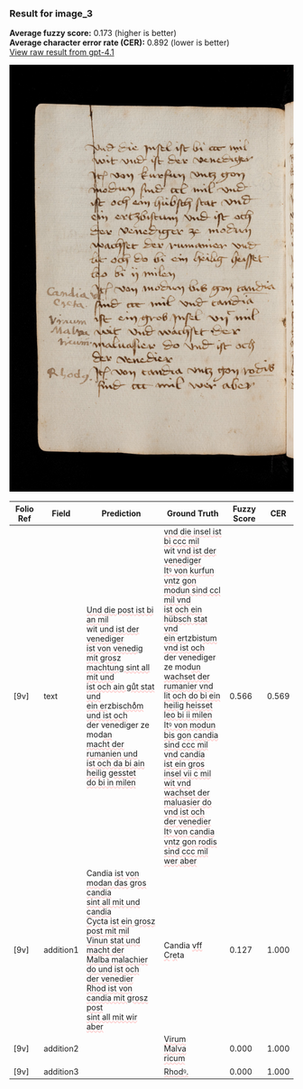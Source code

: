### Result for image_3
**Average fuzzy score:** 0.173 (higher is better)<br>**Average character error rate (CER):** 0.892 (lower is better)<br>[View raw result from gpt-4.1](https://github.com/RISE-UNIBAS/humanities_data_benchmark/blob/main/results/2025-10-24/T0273/request_T0273_image_3.json)

<img src="https://github.com/RISE-UNIBAS/humanities_data_benchmark/blob/main/benchmarks/medieval_manuscripts/images/image_3.jpg?raw=true" alt="image_3" width="800px">

<style>
.diff { text-decoration: underline; text-decoration-color: #ffcccc; text-decoration-style: wavy; }
</style>

| Folio Ref | Field | Prediction | Ground Truth | Fuzzy Score | CER |
|-----------|-------|------------|--------------|-------------|-----|
| [9v] | text | <span class="diff">Und die post ist bi an mil<br></span>wit <span class="diff">und ist der venediger<br>ist von venedig mit gros</span>z<span class="diff"><br>machtung sint all mit und<br>ist och ain guͦt stat und<br>ein er</span>zbis<span class="diff">choͦm und ist och<br></span>der venediger ze mod<span class="diff">an<br>macht der rumanien und<br>ist och da bi ain heilig gesstet<br>do bi in milen</span> | <span class="diff">vnd die insel ist bi ccc mil<br> </span>wit <span class="diff">vnd ist der venediger<br> Itꝰ von kurfun vnt</span>z<span class="diff"> gon<br> modun sind ccl mil vnd<br> ist och ein hübsch stat vnd<br> ein ert</span>zbis<span class="diff">tum vnd ist och<br> </span>der venediger ze mod<span class="diff">un<br> wachset der rumanier vnd<br> lit och do bi ein heilig heisset<br> leo bi ii milen<br> Itꝰ von modun bis gon candia<br> sind ccc mil vnd candia<br> ist ein gros insel vii c mil<br> wit vnd wachset der<br> maluasier do vnd ist och<br> der venedier<br> Itꝰ von candia vntz gon rodis<br> sind ccc mil wer aber</span> | 0.566 | 0.569 |
| [9v] | addition1 | Candia <span class="diff">ist</span> <span class="diff">von modan das g</span>r<span class="diff">os candia<br>sint all mit und candia<br>Cyc</span>ta<span class="diff"> ist ein grosz post mit mil<br>Vinun stat und macht der<br>Malba malachier do und ist och<br>der venedier<br>Rhod ist von candia mit grosz post<br>sint all mit wir aber</span> | Candia <span class="diff">vff<br></span> <span class="diff">C</span>r<span class="diff">e</span>ta | 0.127 | 1.000 |
| [9v] | addition2 |  | <span class="diff">Virum<br> Malva<br> ricum</span> | 0.000 | 1.000 |
| [9v] | addition3 |  | <span class="diff">Rhodꝰ.</span> | 0.000 | 1.000 |
